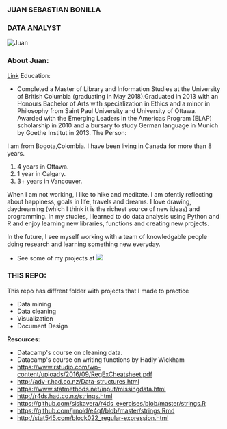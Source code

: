 
### JUAN SEBASTIAN BONILLA
### DATA ANALYST

![Juan](https://github.com/juansbr7/STAT545Bonilla-Juan/blob/master/45-AAA.jpg)

### About Juan:

[Link](http://juan-sebastian-bonilla.strikingly.com) 
Education:

* Completed a Master of Library and Information Studies at the University of British Columbia (graduating in May 2018).Graduated in 2013 with an Honours Bachelor of Arts with specialization in Ethics and a minor in Philosophy from Saint Paul University and University of Ottawa. Awarded with the Emerging Leaders in the Americas Program (ELAP) scholarship in 2010 and a bursary to study German language in Munich by Goethe Institut in 2013. The Person:

I am from Bogota,Colombia. I have been living in Canada for more than 8 years.

1. 4 years in Ottawa.
2. 1 year in Calgary.
3. 3+ years in Vancouver.

When I am not working, I like to hike and meditate. I am ofently reflecting about happiness, goals in life, travels and dreams. I love drawing, daydreaming (which I think it is the richest source of new ideas) and programming. In my studies, I learned to do data analysis using Python and R and enjoy learning new libraries, functions and creating new projects.

In the future, I see myself working with a team of knowledgable people doing research and learning something new everyday.

* See some of my projects at ![](http://juan-sebastian-bonilla.strikingly.com )


### THIS REPO:

This repo has diffrent folder with projects that I made to practice 
+ Data mining
+ Data cleaning 
+ Visualization
+ Document Design  

**Resources:**

* Datacamp's course on cleaning data.
* Datacamp's course on writing functions by Hadly Wickham
* https://www.rstudio.com/wp-content/uploads/2016/09/RegExCheatsheet.pdf
* http://adv-r.had.co.nz/Data-structures.html
* https://www.statmethods.net/input/missingdata.html
* http://r4ds.had.co.nz/strings.html
* https://github.com/siskavera/r4ds_exercises/blob/master/strings.R
* https://github.com/jrnold/e4qf/blob/master/strings.Rmd
* http://stat545.com/block022_regular-expression.html

